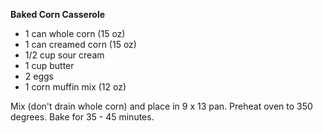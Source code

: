 **Baked Corn Casserole**

* 1 can whole corn \(15 oz\)
* 1 can creamed corn \(15 oz\)
* 1/2 cup sour cream
* 1 cup butter
* 2 eggs
* 1 corn muffin mix \(12 oz\)

Mix \(don't drain whole corn\) and place in 9 x 13 pan. Preheat oven to 350 degrees. Bake for 35 - 45 minutes.

